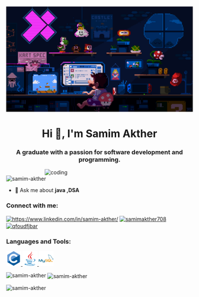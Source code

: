 ![logo](https://github.com/Samim-Akther/Samim-Akther/blob/main/225813708-98b745f2-7d22-48cf-9150-083f1b00d6c9.gif)
<h1 align="center">Hi 👋, I'm Samim Akther</h1>
<h3 align="center"> A graduate with a passion for software development and programming.</h3>
<img align="right" alt= "coding"width="400" src="https://media1.tenor.com/m/zn8iyusePtgAAAAC/joy.gif"

<p align="left"> <img src="https://komarev.com/ghpvc/?username=samim-akther&label=Profile%20views&color=0e75b6&style=flat" alt="samim-akther" /> </p>

- 💬 Ask me about **java ,DSA**

<h3 align="left">Connect with me:</h3>
<p align="left">
<a href="https://linkedin.com/in/https://www.linkedin.com/in/samim-akther/" target="blank"><img align="center" src="https://raw.githubusercontent.com/rahuldkjain/github-profile-readme-generator/master/src/images/icons/Social/linked-in-alt.svg" alt="https://www.linkedin.com/in/samim-akther/" height="30" width="40" /></a>
<a href="https://www.hackerrank.com/samimakther708" target="blank"><img align="center" src="https://raw.githubusercontent.com/rahuldkjain/github-profile-readme-generator/master/src/images/icons/Social/hackerrank.svg" alt="samimakther708" height="30" width="40" /></a>
<a href="https://www.leetcode.com/qfoudfjbar" target="blank"><img align="center" src="https://raw.githubusercontent.com/rahuldkjain/github-profile-readme-generator/master/src/images/icons/Social/leet-code.svg" alt="qfoudfjbar" height="30" width="40" /></a>
</p>

<h3 align="left">Languages and Tools:</h3>
<p align="left"> <a href="https://www.cprogramming.com/" target="_blank" rel="noreferrer"> <img src="https://raw.githubusercontent.com/devicons/devicon/master/icons/c/c-original.svg" alt="c" width="40" height="40"/> </a> <a href="https://www.java.com" target="_blank" rel="noreferrer"> <img src="https://raw.githubusercontent.com/devicons/devicon/master/icons/java/java-original.svg" alt="java" width="40" height="40"/> </a> <a href="https://www.mysql.com/" target="_blank" rel="noreferrer"> <img src="https://raw.githubusercontent.com/devicons/devicon/master/icons/mysql/mysql-original-wordmark.svg" alt="mysql" width="40" height="40"/> </a> </p>

<p><img align="left" src="https://github-readme-stats.vercel.app/api/top-langs?username=samim-akther&show_icons=true&locale=en&layout=compact" alt="samim-akther" /></p>

<p>&nbsp;<img align="center" src="https://github-readme-stats.vercel.app/api?username=samim-akther&show_icons=true&locale=en" alt="samim-akther" /></p>

<p><img align="center" src="https://github-readme-streak-stats.herokuapp.com/?user=samim-akther&" alt="samim-akther" /></p>
